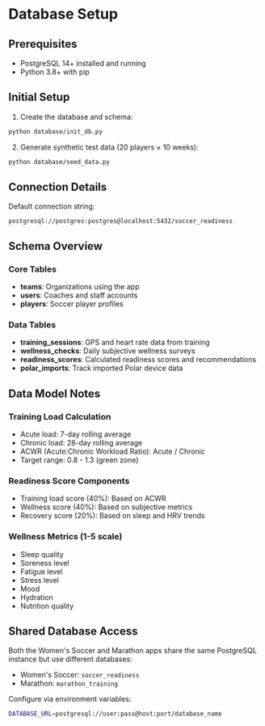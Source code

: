 # Database Setup

## Prerequisites
- PostgreSQL 14+ installed and running
- Python 3.8+ with pip

## Initial Setup

1. Create the database and schema:
```bash
python database/init_db.py
```

2. Generate synthetic test data (20 players × 10 weeks):
```bash
python database/seed_data.py
```

## Connection Details
Default connection string:
```
postgresql://postgres:postgres@localhost:5432/soccer_readiness
```

## Schema Overview

### Core Tables
- **teams**: Organizations using the app
- **users**: Coaches and staff accounts
- **players**: Soccer player profiles

### Data Tables
- **training_sessions**: GPS and heart rate data from training
- **wellness_checks**: Daily subjective wellness surveys
- **readiness_scores**: Calculated readiness scores and recommendations
- **polar_imports**: Track imported Polar device data

## Data Model Notes

### Training Load Calculation
- Acute load: 7-day rolling average
- Chronic load: 28-day rolling average
- ACWR (Acute:Chronic Workload Ratio): Acute / Chronic
- Target range: 0.8 - 1.3 (green zone)

### Readiness Score Components
- Training load score (40%): Based on ACWR
- Wellness score (40%): Based on subjective metrics
- Recovery score (20%): Based on sleep and HRV trends

### Wellness Metrics (1-5 scale)
- Sleep quality
- Soreness level
- Fatigue level
- Stress level
- Mood
- Hydration
- Nutrition quality

## Shared Database Access

Both the Women's Soccer and Marathon apps share the same PostgreSQL instance but use different databases:
- Women's Soccer: `soccer_readiness`
- Marathon: `marathon_training`

Configure via environment variables:
```bash
DATABASE_URL=postgresql://user:pass@host:port/database_name
```